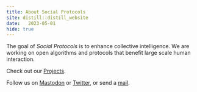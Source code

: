 ```yaml
---
title: About Social Protocols
site: distill::distill_website
date:   2023-05-01
hide: true
---
```



The goal of *Social Protocols* is to enhance collective intelligence. We are working on open algorithms and protocols that benefit large scale human interaction.

Check out our [Projects](/projects).

Follow us on <a rel="me" href="https://mas.to/@SocialProtocols">Mastodon</a> or <a href="https://twitter.com/socialprotocols">Twitter</a>, or send a <a href="mailto:mail@social-protocols.org">mail<a>.
